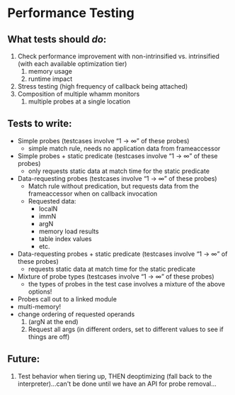 # Performance Testing #

## What tests should *do*: ##

1. Check performance improvement with non-intrinsified vs. intrinsified (with each available optimization tier)
    1. memory usage
    2. runtime impact
2. Stress testing (high frequency of callback being attached)
3. Composition of multiple whamm monitors
    1. multiple probes at a single location

## Tests to write: ##

- Simple probes (testcases involve “1 → ∞” of these probes)
    - simple match rule, needs no application data from frameaccessor
- Simple probes + static predicate (testcases involve “1 → ∞” of these probes)
    - only requests static data at match time for the static predicate
- Data-requesting probes (testcases involve “1 → ∞” of these probes)
    - Match rule without predication, but requests data from the frameaccessor when on callback invocation
    - Requested data:
        - localN
        - immN
        - argN
        - memory load results
        - table index values
        - etc.
- Data-requesting probes + static predicate (testcases involve “1 → ∞” of these probes)
    - requests static data at match time for the static predicate
- Mixture of probe types (testcases involve “1 → ∞” of these probes)
    - the types of probes in the test case involves a mixture of the above options!
- Probes call out to a linked module
- multi-memory!
- change ordering of requested operands
    1. (argN at the end)
    2. Request all args (in different orders, set to different values to see if things are off)

## Future: ##
1. Test behavior when tiering up, THEN deoptimizing (fall back to the interpreter)...can't be done until we have an API for probe removal...